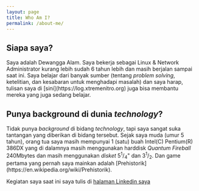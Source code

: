 ```yaml
---
layout: page
title: Who Am I?
permalink: /about-me/
---
```


<h2>Siapa saya?</h2>
Saya adalah Dewangga Alam. Saya bekerja sebagai Linux & Network Administrator kurang lebih sudah 6 tahun lebih dan masih berjalan sampai saat ini. Saya belajar dari banyak sumber (tentang <i>problem solving</i>, ketelitian, dan kesabaran untuk menghadapi masalah) dan saya harap, tulisan saya di [sini](https://log.xtremenitro.org) juga bisa membantu mereka yang juga sedang belajar.

<h2>Punya background di dunia <i>technology</i>?</h2>
Tidak punya <i>background</i> di bidang <i>technology</i>, tapi saya sangat suka tantangan yang diberikan di bidang tersebut. Sejak saya muda (umur 5 tahun), orang tua saya masih mempunyai 1 (satu) buah Intel(C) Pentium(R) 386DX yang di dalamnya masih menggunakan harddisk <i>Quantum Fireball</i> 240Mbytes dan masih menggunakan <i>disket</i> 5<sup>1</sup>/<sub>4</sub>" dan 3<sup>1</sup>/<sub>2</sub>. Dan game pertama yang pernah saya mainkan adalah [Prehistorik](https://en.wikipedia.org/wiki/Prehistorik).

Kegiatan saya saat ini saya tulis di [halaman Linkedin saya](http://id.linkedin.com/in/dewangga)